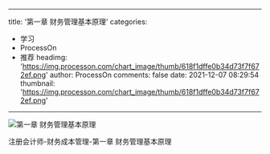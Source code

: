 
---
title: '第一章 财务管理基本原理'
categories: 
 - 学习
 - ProcessOn
 - 推荐
headimg: 'https://img.processon.com/chart_image/thumb/618f1dffe0b34d73f7f672ef.png'
author: ProcessOn
comments: false
date: 2021-12-07 08:29:54
thumbnail: 'https://img.processon.com/chart_image/thumb/618f1dffe0b34d73f7f672ef.png'
---

<div>   
<img class="thumb" alt="第一章 财务管理基本原理" src="https://img.processon.com/chart_image/thumb/618f1dffe0b34d73f7f672ef.png" referrerpolicy="no-referrer">
<p>注册会计师-财务成本管理-第一章 财务管理基本原理</p>  
</div>
            